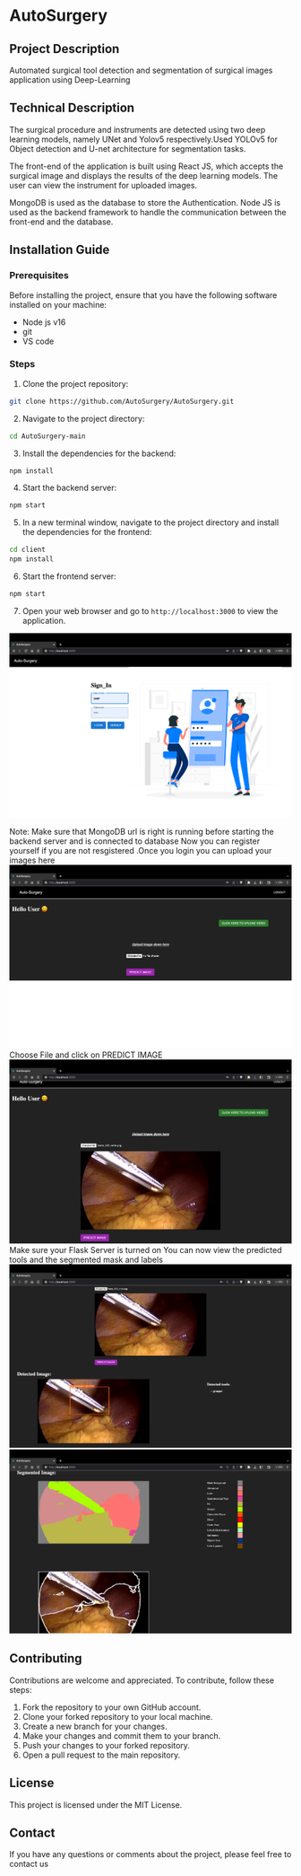 # AutoSurgery

## Project Description

 Automated surgical tool detection and segmentation of surgical images application using Deep-Learning
## Technical Description

The surgical procedure and instruments are detected using two deep learning models, namely UNet and Yolov5 respectively.Used YOLOv5 for Object detection and U-net architecture for segmentation tasks.

The front-end of the application is built using React JS, which accepts the surgical image and displays the results of the deep learning models. The user can view the instrument for uploaded images.

MongoDB is used as the database to store the Authentication. Node JS is used as the backend framework to handle the communication between the front-end and the database.

## Installation Guide

### Prerequisites

Before installing the project, ensure that you have the following software installed on your machine:

- Node js v16
- git
- VS code

### Steps

1. Clone the project repository:

```bash
git clone https://github.com/AutoSurgery/AutoSurgery.git
```

2. Navigate to the project directory:

```bash
cd AutoSurgery-main
```

3. Install the dependencies for the backend:

```bash
npm install
```

4. Start the backend server:

```bash
npm start
```

5. In a new terminal window, navigate to the project directory and install the dependencies for the frontend:

```bash
cd client
npm install
```

6. Start the frontend server:

```bash
npm start
```

7. Open your web browser and go to `http://localhost:3000` to view the application.

![Login page](https://github.com/AutoSurgery/AutoSurgery/blob/a3fae6f944e274f897a4d1642f289cae46abe4fb/screenshots/1.png "Auth Page")


Note: Make sure that MongoDB url is right is running before starting the backend server and is connected to database
Now you can register yourself if you are not resgistered
.Once you login you can upload your images here
![Dashboard](https://github.com/AutoSurgery/AutoSurgery/blob/a3fae6f944e274f897a4d1642f289cae46abe4fb/screenshots/2.png "DashBoard")
Choose File and click on PREDICT IMAGE
![Imageupload](https://github.com/AutoSurgery/AutoSurgery/blob/a3fae6f944e274f897a4d1642f289cae46abe4fb/screenshots/3.png "Imageupload")
Make sure your Flask Server is turned on
You can now view the predicted tools and the segmented mask and labels
![Predicted Tools](https://github.com/AutoSurgery/AutoSurgery/blob/a3fae6f944e274f897a4d1642f289cae46abe4fb/screenshots/4.png "Predicted Tools")
![Segmented mask](https://github.com/AutoSurgery/AutoSurgery/blob/a3fae6f944e274f897a4d1642f289cae46abe4fb/screenshots/5.png "Segmented mask")

## Contributing

Contributions are welcome and appreciated. To contribute, follow these steps:

1. Fork the repository to your own GitHub account.
2. Clone your forked repository to your local machine.
3. Create a new branch for your changes.
4. Make your changes and commit them to your branch.
5. Push your changes to your forked repository.
6. Open a pull request to the main repository.

## License

This project is licensed under the MIT License. 

## Contact

If you have any questions or comments about the project, please feel free to contact us

